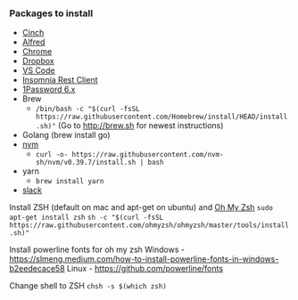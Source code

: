 ### Packages to install ###
* [Cinch](http://www.irradiatedsoftware.com/cinch/)
* [Alfred](https://www.alfredapp.com/)
* [Chrome](https://www.google.com/chrome/)
* [Dropbox](https://www.dropbox.com/downloading)
* [VS Code](https://code.visualstudio.com/download)
* [Insomnia Rest Client](https://insomnia.rest/download/)
* [1Password 6.x](https://1password.com/downloads/)
* Brew
  * `/bin/bash -c "$(curl -fsSL https://raw.githubusercontent.com/Homebrew/install/HEAD/install.sh)"` (Go to http://brew.sh for newest instructions)
* Golang (brew install go)
* [nvm](https://github.com/nvm-sh/nvm)
  * `curl -o- https://raw.githubusercontent.com/nvm-sh/nvm/v0.39.7/install.sh | bash`
* yarn
  * `brew install yarn`
* [slack](https://slack.com/downloads/osx)

Install ZSH (default on mac and apt-get on ubuntu) and [Oh My Zsh](https://ohmyz.sh/#install)
`sudo apt-get install zsh`
`sh -c "$(curl -fsSL https://raw.githubusercontent.com/ohmyzsh/ohmyzsh/master/tools/install.sh)"`



Install powerline fonts for oh my zsh
Windows - https://slmeng.medium.com/how-to-install-powerline-fonts-in-windows-b2eedecace58
Linux - https://github.com/powerline/fonts

Change shell to ZSH
`chsh -s $(which zsh)`

